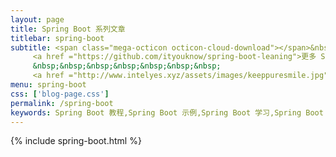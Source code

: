 ```yaml
---
layout: page
title: Spring Boot 系列文章
titlebar: spring-boot
subtitle: <span class="mega-octicon octicon-cloud-download"></span>&nbsp;&nbsp;
     <a href ="https://github.com/ityouknow/spring-boot-leaning">更多 Spring Boot 2.0 精选课程 ， <font color="#EB9439">点我</font>查看！</a><br/>
     &nbsp;&nbsp;&nbsp;&nbsp;&nbsp;&nbsp;&nbsp;
     <a href ="http://www.intelyes.xyz/assets/images/keeppuresmile.jpg">关注公众号：<font color="#00FF00">海森堡</font>，回复"springboot" 进群交流。</a>
menu: spring-boot
css: ['blog-page.css']
permalink: /spring-boot
keywords: Spring Boot 教程,Spring Boot 示例,Spring Boot 学习,Spring Boot 资源,Spring Boot 2.0
---
```


{% include spring-boot.html %}